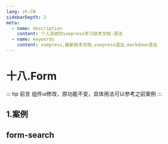 ```yaml
---
lang: zh-CN
sidebarDepth: 2
meta:
  - name: description
    content: 个人总结的vuepress学习技术文档-语法
  - name: keywords
    content: vuepress,最新技术文档,vuepress语法,markdown语法
---
```


# 十八.Form

::: tip 前言
组件ui修改，原功能不变，具体用法可以参考之前案例
:::

## 1.案例

## form-search

<preview path="./form-search.vue"></preview>

<!-- ## search

<demo src="./search.vue" ></demo>  -->